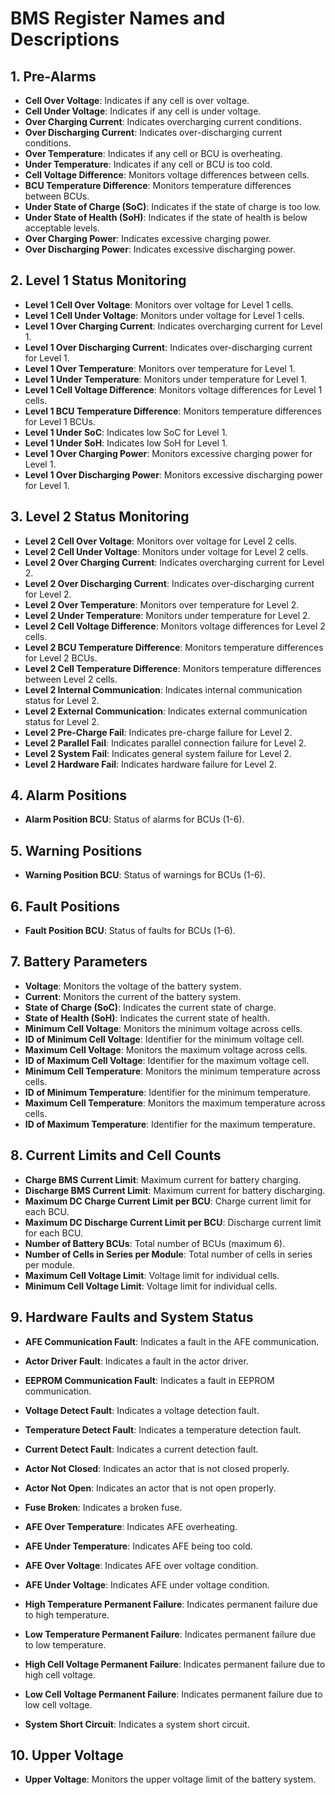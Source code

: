 
# BMS Register Names and Descriptions

## 1. Pre-Alarms
- **Cell Over Voltage**: Indicates if any cell is over voltage.
- **Cell Under Voltage**: Indicates if any cell is under voltage.
- **Over Charging Current**: Indicates overcharging current conditions.
- **Over Discharging Current**: Indicates over-discharging current conditions.
- **Over Temperature**: Indicates if any cell or BCU is overheating.
- **Under Temperature**: Indicates if any cell or BCU is too cold.
- **Cell Voltage Difference**: Monitors voltage differences between cells.
- **BCU Temperature Difference**: Monitors temperature differences between BCUs.
- **Under State of Charge (SoC)**: Indicates if the state of charge is too low.
- **Under State of Health (SoH)**: Indicates if the state of health is below acceptable levels.
- **Over Charging Power**: Indicates excessive charging power.
- **Over Discharging Power**: Indicates excessive discharging power.

## 2. Level 1 Status Monitoring
- **Level 1 Cell Over Voltage**: Monitors over voltage for Level 1 cells.
- **Level 1 Cell Under Voltage**: Monitors under voltage for Level 1 cells.
- **Level 1 Over Charging Current**: Indicates overcharging current for Level 1.
- **Level 1 Over Discharging Current**: Indicates over-discharging current for Level 1.
- **Level 1 Over Temperature**: Monitors over temperature for Level 1.
- **Level 1 Under Temperature**: Monitors under temperature for Level 1.
- **Level 1 Cell Voltage Difference**: Monitors voltage differences for Level 1 cells.
- **Level 1 BCU Temperature Difference**: Monitors temperature differences for Level 1 BCUs.
- **Level 1 Under SoC**: Indicates low SoC for Level 1.
- **Level 1 Under SoH**: Indicates low SoH for Level 1.
- **Level 1 Over Charging Power**: Monitors excessive charging power for Level 1.
- **Level 1 Over Discharging Power**: Monitors excessive discharging power for Level 1.

## 3. Level 2 Status Monitoring
- **Level 2 Cell Over Voltage**: Monitors over voltage for Level 2 cells.
- **Level 2 Cell Under Voltage**: Monitors under voltage for Level 2 cells.
- **Level 2 Over Charging Current**: Indicates overcharging current for Level 2.
- **Level 2 Over Discharging Current**: Indicates over-discharging current for Level 2.
- **Level 2 Over Temperature**: Monitors over temperature for Level 2.
- **Level 2 Under Temperature**: Monitors under temperature for Level 2.
- **Level 2 Cell Voltage Difference**: Monitors voltage differences for Level 2 cells.
- **Level 2 BCU Temperature Difference**: Monitors temperature differences for Level 2 BCUs.
- **Level 2 Cell Temperature Difference**: Monitors temperature differences between Level 2 cells.
- **Level 2 Internal Communication**: Indicates internal communication status for Level 2.
- **Level 2 External Communication**: Indicates external communication status for Level 2.
- **Level 2 Pre-Charge Fail**: Indicates pre-charge failure for Level 2.
- **Level 2 Parallel Fail**: Indicates parallel connection failure for Level 2.
- **Level 2 System Fail**: Indicates general system failure for Level 2.
- **Level 2 Hardware Fail**: Indicates hardware failure for Level 2.

## 4. Alarm Positions
- **Alarm Position BCU**: Status of alarms for BCUs (1-6).

## 5. Warning Positions
- **Warning Position BCU**: Status of warnings for BCUs (1-6).

## 6. Fault Positions
- **Fault Position BCU**: Status of faults for BCUs (1-6).

## 7. Battery Parameters
- **Voltage**: Monitors the voltage of the battery system.
- **Current**: Monitors the current of the battery system.
- **State of Charge (SoC)**: Indicates the current state of charge.
- **State of Health (SoH)**: Indicates the current state of health.
- **Minimum Cell Voltage**: Monitors the minimum voltage across cells.
- **ID of Minimum Cell Voltage**: Identifier for the minimum voltage cell.
- **Maximum Cell Voltage**: Monitors the maximum voltage across cells.
- **ID of Maximum Cell Voltage**: Identifier for the maximum voltage cell.
- **Minimum Cell Temperature**: Monitors the minimum temperature across cells.
- **ID of Minimum Temperature**: Identifier for the minimum temperature.
- **Maximum Cell Temperature**: Monitors the maximum temperature across cells.
- **ID of Maximum Temperature**: Identifier for the maximum temperature.

## 8. Current Limits and Cell Counts
- **Charge BMS Current Limit**: Maximum current for battery charging.
- **Discharge BMS Current Limit**: Maximum current for battery discharging.
- **Maximum DC Charge Current Limit per BCU**: Charge current limit for each BCU.
- **Maximum DC Discharge Current Limit per BCU**: Discharge current limit for each BCU.
- **Number of Battery BCUs**: Total number of BCUs (maximum 6).
- **Number of Cells in Series per Module**: Total number of cells in series per module.
- **Maximum Cell Voltage Limit**: Voltage limit for individual cells.
- **Minimum Cell Voltage Limit**: Voltage limit for individual cells.

## 9. Hardware Faults and System Status
- **AFE Communication Fault**: Indicates a fault in the AFE communication.
- **Actor Driver Fault**: Indicates a fault in the actor driver.
- **EEPROM Communication Fault**: Indicates a fault in EEPROM communication.
- **Voltage Detect Fault**: Indicates a voltage detection fault.
- **Temperature Detect Fault**: Indicates a temperature detection fault.
- **Current Detect Fault**: Indicates a current detection fault.
- **Actor Not Closed**: Indicates an actor that is not closed properly.
- **Actor Not Open**: Indicates an actor that is not open properly.
- **Fuse Broken**: Indicates a broken fuse.

- **AFE Over Temperature**: Indicates AFE overheating.
- **AFE Under Temperature**: Indicates AFE being too cold.
- **AFE Over Voltage**: Indicates AFE over voltage condition.
- **AFE Under Voltage**: Indicates AFE under voltage condition.
- **High Temperature Permanent Failure**: Indicates permanent failure due to high temperature.
- **Low Temperature Permanent Failure**: Indicates permanent failure due to low temperature.
- **High Cell Voltage Permanent Failure**: Indicates permanent failure due to high cell voltage.
- **Low Cell Voltage Permanent Failure**: Indicates permanent failure due to low cell voltage.
- **System Short Circuit**: Indicates a system short circuit.

## 10. Upper Voltage
- **Upper Voltage**: Monitors the upper voltage limit of the battery system.
